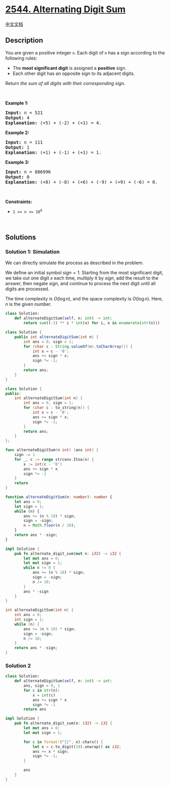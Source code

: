 # [2544. Alternating Digit Sum](https://leetcode.com/problems/alternating-digit-sum)

[中文文档](/solution/2500-2599/2544.Alternating%20Digit%20Sum/README.md)

<!-- tags:Math -->

## Description

<p>You are given a positive integer <code>n</code>. Each digit of <code>n</code> has a sign according to the following rules:</p>

<ul>
	<li>The <strong>most significant digit</strong> is assigned a <strong>positive</strong> sign.</li>
	<li>Each other digit has an opposite sign to its adjacent digits.</li>
</ul>

<p>Return <em>the sum of all digits with their corresponding sign</em>.</p>

<p>&nbsp;</p>
<p><strong class="example">Example 1:</strong></p>

<pre>
<strong>Input:</strong> n = 521
<strong>Output:</strong> 4
<strong>Explanation:</strong> (+5) + (-2) + (+1) = 4.
</pre>

<p><strong class="example">Example 2:</strong></p>

<pre>
<strong>Input:</strong> n = 111
<strong>Output:</strong> 1
<strong>Explanation:</strong> (+1) + (-1) + (+1) = 1.
</pre>

<p><strong class="example">Example 3:</strong></p>

<pre>
<strong>Input:</strong> n = 886996
<strong>Output:</strong> 0
<strong>Explanation:</strong> (+8) + (-8) + (+6) + (-9) + (+9) + (-6) = 0.
</pre>

<p>&nbsp;</p>
<p><strong>Constraints:</strong></p>

<ul>
	<li><code>1 &lt;= n &lt;= 10<sup>9</sup></code></li>
</ul>

<p>&nbsp;</p>
<style type="text/css">.spoilerbutton {display:block; border:dashed; padding: 0px 0px; margin:10px 0px; font-size:150%; font-weight: bold; color:#000000; background-color:cyan; outline:0; 
}
.spoiler {overflow:hidden;}
.spoiler > div {-webkit-transition: all 0s ease;-moz-transition: margin 0s ease;-o-transition: all 0s ease;transition: margin 0s ease;}
.spoilerbutton[value="Show Message"] + .spoiler > div {margin-top:-500%;}
.spoilerbutton[value="Hide Message"] + .spoiler {padding:5px;}
</style>

## Solutions

### Solution 1: Simulation

We can directly simulate the process as described in the problem.

We define an initial symbol $sign=1$. Starting from the most significant digit, we take out one digit $x$ each time, multiply it by $sign$, add the result to the answer, then negate $sign$, and continue to process the next digit until all digits are processed.

The time complexity is $O(\log n)$, and the space complexity is $O(\log n)$. Here, $n$ is the given number.

<!-- tabs:start -->

```python
class Solution:
    def alternateDigitSum(self, n: int) -> int:
        return sum((-1) ** i * int(x) for i, x in enumerate(str(n)))
```

```java
class Solution {
    public int alternateDigitSum(int n) {
        int ans = 0, sign = 1;
        for (char c : String.valueOf(n).toCharArray()) {
            int x = c - '0';
            ans += sign * x;
            sign *= -1;
        }
        return ans;
    }
}
```

```cpp
class Solution {
public:
    int alternateDigitSum(int n) {
        int ans = 0, sign = 1;
        for (char c : to_string(n)) {
            int x = c - '0';
            ans += sign * x;
            sign *= -1;
        }
        return ans;
    }
};
```

```go
func alternateDigitSum(n int) (ans int) {
	sign := 1
	for _, c := range strconv.Itoa(n) {
		x := int(c - '0')
		ans += sign * x
		sign *= -1
	}
	return
}
```

```ts
function alternateDigitSum(n: number): number {
    let ans = 0;
    let sign = 1;
    while (n) {
        ans += (n % 10) * sign;
        sign = -sign;
        n = Math.floor(n / 10);
    }
    return ans * -sign;
}
```

```rust
impl Solution {
    pub fn alternate_digit_sum(mut n: i32) -> i32 {
        let mut ans = 0;
        let mut sign = 1;
        while n != 0 {
            ans += (n % 10) * sign;
            sign = -sign;
            n /= 10;
        }
        ans * -sign
    }
}
```

```c
int alternateDigitSum(int n) {
    int ans = 0;
    int sign = 1;
    while (n) {
        ans += (n % 10) * sign;
        sign = -sign;
        n /= 10;
    }
    return ans * -sign;
}
```

<!-- tabs:end -->

### Solution 2

<!-- tabs:start -->

```python
class Solution:
    def alternateDigitSum(self, n: int) -> int:
        ans, sign = 0, 1
        for c in str(n):
            x = int(c)
            ans += sign * x
            sign *= -1
        return ans
```

```rust
impl Solution {
    pub fn alternate_digit_sum(n: i32) -> i32 {
        let mut ans = 0;
        let mut sign = 1;

        for c in format!("{}", n).chars() {
            let x = c.to_digit(10).unwrap() as i32;
            ans += x * sign;
            sign *= -1;
        }

        ans
    }
}
```

<!-- tabs:end -->

<!-- end -->
